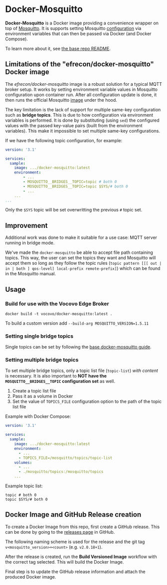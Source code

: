 # Docker-Mosquitto

**Docker-Mosquitto** is a Docker image providing a convenience wrapper on top of [Mosquitto]. It is supports setting Mosquitto [configuration] via environment variables that can then be passed via Docker (and Docker Compose).

[mosquitto]: https://eclipse.org/mosquitto
[configuration]: https://mosquitto.org/man/mosquitto-conf-5.html

To learn more about it, see [the base repo README](/core.readme.md).

## Limitations of the "efrecon/docker-mosquitto" Docker image

The _efrecon/docker-mosquitto_ image is a robust solution for a typical MQTT broker setup. It works by setting environment variable values in Mosquitto configuration upon container run. After all configuration update is done, it then runs the official Mosquitto [image] under the hood.

[image]: https://hub.docker.com/_/eclipse-mosquitto/

The key limitation is the lack of support for multiple same-key configuration such as **bridge topics**. This is due to how configuration via environment variables is performed. It is done by substituting (using `sed`) the configured values with the passed key-value pairs (built from the environment variables). This make it impossible to set multiple same-key configurations.

If we have the following topic configuration, for example:

```yaml
version: '3.1'

services:
  sample:
    image: .../docker-mosquitto:latest
    environment:
        - ...
        - MOSQUITTO__BRIDGES__TOPIC=topic # both 0
        - MOSQUITTO__BRIDGES__TOPIC=topic $SYS/# both 0
        - ...
    ...
...

```

Only the `$SYS` topic will be set overwritting the previous `#` topic set.

## Improvement

Additional work was done to make it suitable for a use case: MQTT server running in bridge mode.

We've made the `docker-mosquitto` be able to accept file path containing topics. This way, the user can set the topics they want and Mosquitto will accept them so long as they follow the topic rules (`topic pattern [[[ out | in | both ] qos-level] local-prefix remote-prefix]`) which can be found in the Mosquitto manual.

## Usage

### Build for use with the Vocovo Edge Broker

```shell
docker build -t vocovo/docker-mosquitto:latest .
```

To build a custom version add `--build-arg MOSQUITTO_VERSION=1.5.11`

### Setting single bridge topics

Single topics can be set by following the [base docker-mosquitto guide](/core.readme.md#using-from-compose).

### Setting multiple bridge topics

To set multiple bridge topics, only a topic list file (`topic-list`) _with content_ is necessary. It is also important to **NOT have the `MOSQUITTO__BRIDGES__TOPIC` configuration set** as well.

1. Create a topic list file
2. Pass it as a volume in Docker
3. Set the value of `TOPICS_FILE` configuration option to the path of the topic list file

Example with Docker Compose:

```yaml
version: '3.1'

services:
  sample:
    image: .../docker-mosquitto:latest
    environment:
      - ...
      - TOPICS_FILE=/mosquitto/topics/topic-list
    volumes:
      - ...
      - ./mosquitto/topics:/mosquitto/topics
    ...
```

Example topic list:

```
topic # both 0
topic $SYS/# both 0
```

## Docker Image and GitHub Release creation

To create a Docker Image from this repo, first create a GitHub release. This can be done by going to the [releases page](https://github.com/Vocovo/docker-mosquitto/releases) in GitHub.

The following naming scheme is used for the release and the git tag `v<mosquitto_version>+<count>` (e.g. `v2.0.18+1`).

After the release is created, run the **Build Versioned Image** workflow with the correct tag selected. This will build the Docker Image.

Final step is to update the GitHub release information and attach the produced Docker image.
